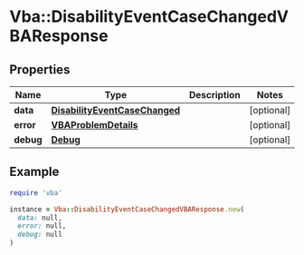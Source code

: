 # Vba::DisabilityEventCaseChangedVBAResponse

## Properties

| Name | Type | Description | Notes |
| ---- | ---- | ----------- | ----- |
| **data** | [**DisabilityEventCaseChanged**](DisabilityEventCaseChanged.md) |  | [optional] |
| **error** | [**VBAProblemDetails**](VBAProblemDetails.md) |  | [optional] |
| **debug** | [**Debug**](Debug.md) |  | [optional] |

## Example

```ruby
require 'vba'

instance = Vba::DisabilityEventCaseChangedVBAResponse.new(
  data: null,
  error: null,
  debug: null
)
```

